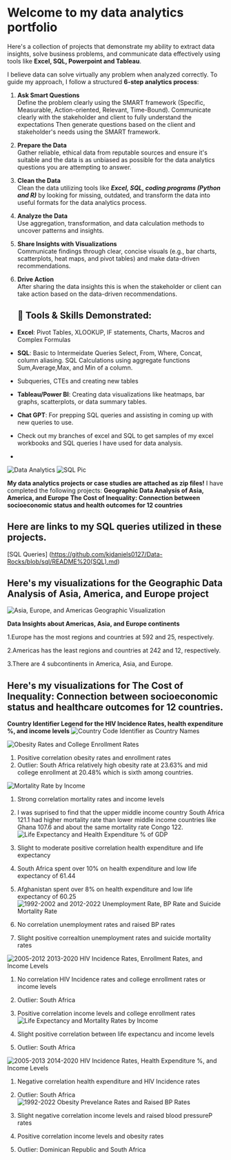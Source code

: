 # Welcome to my data analytics portfolio 

Here's a collection of projects that demonstrate my ability to extract data insights, solve business problems, and communicate data effectively using tools like **Excel, SQL, Powerpoint and Tableau**.

I believe data can solve virtually any problem when analyzed correctly. To guide my approach, I follow a structured **6-step analytics process**:

1. **Ask Smart Questions**  
   Define the problem clearly using the SMART framework (Specific, Measurable, Action-oriented, Relevant, Time-Bound). Communicate clearly with the stakeholder and client to fully understand the expectations Then generate questions based on the client and stakeholder's needs using the SMART framework. 

2. **Prepare the Data**  
   Gather reliable, ethical data from reputable sources and ensure it's suitable and the data is as unbiased as possible for the data analytics questions you are attempting to answer.

3. **Clean the Data**  
   Clean the data utilizing tools like ***Excel, SQL, coding programs (Python and R)***  by looking for missing, outdated, and transform the data into useful formats for the data analytics process.
   
5. **Analyze the Data**  
   Use aggregation, transformation, and data calculation methods to uncover patterns and insights.

6. **Share Insights with Visualizations**  
   Communicate findings through clear, concise visuals (e.g., bar charts, scatterplots, heat maps, and pivot tables) and make data-driven recommendations.

7. **Drive Action**  
   After sharing the data insights this is when the stakeholder or client can take action based on the data-driven recommendations.

   ## 🔧 Tools & Skills Demonstrated:
- **Excel**: Pivot Tables, XLOOKUP, IF statements, Charts, Macros and Complex Formulas
- **SQL**: Basic to Intermeidate Queries Select, From, Where, Concat, column aliasing. SQL Calculations using aggregate functions Sum,Average,Max, and Min of a column.
- Subqueries, CTEs and creating new tables 
- **Tableau/Power BI**: Creating data visualizations like heatmaps, bar graphs, scatterplots, or data summary tables.
- **Chat GPT**: For prepping SQL queries and assisting in coming up with new queries to use. 

- Check out my branches of excel and SQL to get samples of my excel workbooks and SQL queries I have used for data analysis.
- 

 ![Data Analytics](https://github.com/user-attachments/assets/4d0fdfdb-e33c-43a8-b96a-1cebadb860f3) 
 ![SQL Pic](https://github.com/user-attachments/assets/387cb6f5-60e8-49d0-ba5f-fd78a13ab398)


**My data analytics projects or case studies are attached as zip files!**
I have completed the following projects: **Geographic Data Analysis of Asia, America, and Europe** 
**The Cost of Inequality: Connection between socioeconomic status and health outcomes for 12 countries**

## Here are links to my SQL queries utilized in these projects. 
[SQL Queries] (https://github.com/kjdaniels0127/Data-Rocks/blob/sql/README%20(SQL).md) 

## Here's my visualizations for the Geographic Data Analysis of Asia, America, and Europe project 
![Asia, Europe, and Americas Geographic Visualization](https://github.com/user-attachments/assets/0080f884-cd1d-4950-b0de-eec052f8c551)

**Data Insights about Americas, Asia, and Europe continents**

1.Europe has the most regions and countries at 592 and 25, respectively.

2.Americas has the least regions and countries at 242 and 12, respectively.

3.There are 4 subcontinents in America, Asia, and Europe. 

## Here's my visualizations for The Cost of Inequality: Connection between socioeconomic status and healthcare outcomes for 12 countries.

**Country Identifier Legend for the HIV Incidence Rates, health expenditure %, and income levels**
![Country Code Identifier as Country Names](https://github.com/user-attachments/assets/6c9bce1a-5185-4b37-a63d-88312ec83d7a)


![Obesity Rates and College Enrollment Rates ](https://github.com/user-attachments/assets/fe8864e7-84c3-4439-bfea-7587a59e9987) 

1. Positive correlation obesity rates and enrollment rates
2. Outlier: South Africa relatively high obesity rate at 23.63% and mid college enrollment at 20.48% which is sixth among countries.

![Mortality Rate by Income](https://github.com/user-attachments/assets/daf48b95-834a-421e-bc13-a5f2fb326615)

1. Strong correlation mortality rates and income levels
2. I was suprised to find that the upper middle income country South Africa 121.1 had higher mortality rate than lower middle income countries like Ghana 107.6 and about the same mortality rate Congo 122. 
![Life Expectancy and Health Expenditure % of GDP ](https://github.com/user-attachments/assets/f97248cb-f1e7-4b70-94a2-11365181032a)

1. Slight to moderate positive correlation health expenditure and life expectancy
2. South Africa spent over 10% on health expenditure and low life expectancy of 61.44
3. Afghanistan spent over 8% on health expenditure and low life expectancy of 60.25
![1992-2002 and 2012-2022 Unemployment Rate, BP Rate and Suicide Mortality Rate](https://github.com/user-attachments/assets/be112836-b7b2-460d-af98-26b9c006eac2)

1. No correlation unemployment rates and raised BP rates
2. Slight positive correaltion unemployment rates and suicide mortality rates

![2005-2012   2013-2020 HIV Incidence Rates, Enrollment Rates, and Income Levels](https://github.com/user-attachments/assets/91b2fa15-c2e7-41ac-ba86-b941d3b22427)

1. No correlation HIV Incidence rates and college enrollment rates or income levels
2. Outlier: South Africa
3. Positive correlation income levels and college enrollment rates
![Life Expectancy and Mortality Rates by Income](https://github.com/user-attachments/assets/748235d0-4a51-40c6-b5c2-8a420ee804df)

1. Slight positive correlation between life expectancu and income levels
2. Outlier: South Africa
   
![2005-2013   2014-2020 HIV Incidence Rates, Health Expenditure %, and Income Levels](https://github.com/user-attachments/assets/c06fd068-515e-4f92-a6ed-2e8748439b8a)

1. Negative correlation health expenditure and HIV Incidence rates
2. Outlier: South Africa
![1992-2022 Obesity Prevelance Rates and Raised BP Rates ](https://github.com/user-attachments/assets/3c3e60f3-1fd2-4509-8f8b-033d830cd6d0)

1. Slight negative correlation income levels and raised blood pressureP rates
2. Positive correlation income levels and obesity rates
3. Outlier: Dominican Republic and South Africa













